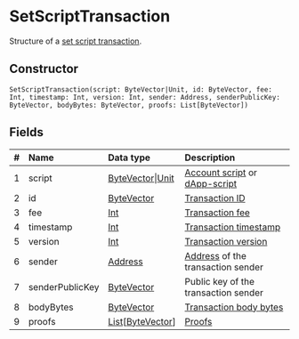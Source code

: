 # SetScriptTransaction

Structure of a [set script transaction](/en/blockchain/transaction-type/set-script-transaction.md).

## Constructor

``` ride
SetScriptTransaction(script: ByteVector|Unit, id: ByteVector, fee: Int, timestamp: Int, version: Int, sender: Address, senderPublicKey: ByteVector, bodyBytes: ByteVector, proofs: List[ByteVector])
```

## Fields

| # | Name | Data type | Description |
| :--- | :--- | :--- | :--- |
| 1 | script | [ByteVector](/en/ride/data-types/byte-vector.md)&#124;[Unit](/en/ride/data-types/unit.md) | [Account script](/en/ride/script/script-types/account-script.md) or [dApp-script](/en/ride/script/script-types/dapp-script.md) |
| 2 | id | [ByteVector](/en/ride/data-types/byte-vector.md) | [Transaction ID](/en/blockchain/transaction/transaction-id.md) |
| 3 | fee | [Int](/en/ride/data-types/int.md) | [Transaction fee](/en/blockchain/transaction/transaction-fee.md) |
| 4 | timestamp | [Int](/en/ride/data-types/int.md) | [Transaction timestamp](/en/blockchain/transaction/transaction-timestamp.md) |
| 5 | version | [Int](/en/ride/data-types/int.md) | [Transaction version](/en/blockchain/transaction/transaction-version.md) |
| 6 | sender | [Address](/en/ride/structures/common-structures/address.md) | [Address](/en/blockchain/account/address.md) of the transaction sender |
| 7 | senderPublicKey | [ByteVector](/en/ride/data-types/byte-vector.md) | Public key of the transaction sender |
| 8 | bodyBytes | [ByteVector](/en/ride/data-types/byte-vector.md) | [Transaction body bytes](/en/blockchain/transaction/transaction-body-bytes.md) |
| 9 | proofs | [List](/en/ride/data-types/list.md)[[ByteVector](/en/ride/data-types/byte-vector.md)] | [Proofs](/en/blockchain/transaction/transaction-proof.md) |
